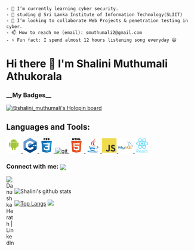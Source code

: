     - 🔭 I’m currently learning cyber security.
    - 🌱 studing @ Sri Lanka Institute of Information Technology(SLIIT)
    - 👯 I’m looking to collaborate Web Projects & penetration testing in cyber.
    - 📫 How to reach me (email): smuthumali2@gmail.com
    - ⚡ Fun fact: I spend almost 12 hours listening song everyday 😄
    
    
 <h1> Hi there 👋 I'm Shalini Muthumali Athukorala</h1>

 <h3>__My Badges__</h3>
 
 [![@shalini_muthumali's Holopin board](https://holopin.io/api/user/board?user=shalini_muthumali)](https://holopin.io/@shalini_muthumali)
 

<h2 align="left"><b>Languages and Tools:</b></h2>
<p align="left"> <a href="https://developer.android.com" target="_blank"> <img src="https://raw.githubusercontent.com/devicons/devicon/master/icons/android/android-original-wordmark.svg" alt="android" width="40" height="40"/> </a> <a href="https://www.w3schools.com/cpp/" target="_blank"> <img src="https://raw.githubusercontent.com/devicons/devicon/master/icons/cplusplus/cplusplus-original.svg" alt="cplusplus" width="40" height="40"/> </a> <a href="https://www.w3schools.com/css/" target="_blank"> <img src="https://raw.githubusercontent.com/devicons/devicon/master/icons/css3/css3-original-wordmark.svg" alt="css3" width="40" height="40"/> </a> <a href="https://git-scm.com/" target="_blank"> <img src="https://www.vectorlogo.zone/logos/git-scm/git-scm-icon.svg" alt="git" width="40" height="40"/> </a> <a href="https://www.w3.org/html/" target="_blank"> <img src="https://raw.githubusercontent.com/devicons/devicon/master/icons/html5/html5-original-wordmark.svg" alt="html5" width="40" height="40"/> </a> <a href="https://www.java.com" target="_blank"> <img src="https://raw.githubusercontent.com/devicons/devicon/master/icons/java/java-original.svg" alt="java" width="40" height="40"/> </a> <a href="https://developer.mozilla.org/en-US/docs/Web/JavaScript" target="_blank"> <img src="https://raw.githubusercontent.com/devicons/devicon/master/icons/javascript/javascript-original.svg" alt="javascript" width="40" height="40"/> </a> <a href="https://www.mysql.com/" target="_blank"> <img src="https://raw.githubusercontent.com/devicons/devicon/master/icons/mysql/mysql-original-wordmark.svg" alt="mysql" width="40" height="40"/> </a> <a href="https://reactjs.org/" target="_blank"> <img src="https://raw.githubusercontent.com/devicons/devicon/master/icons/react/react-original-wordmark.svg" alt="react" width="40" height="40"/> </a>

</p>
    


### Connect with me: <img align="center" src="https://github.com/rajput2107/rajput2107/blob/master/Assets/Handshake.gif" height="33px" />
 

[<img align="left" alt="DanushkaHerath | LinkedIn" width="22px" src="https://cdn.jsdelivr.net/npm/simple-icons@v3/icons/linkedin.svg" />][linkedin]<br>




![Shalini's github stats](https://github-readme-stats.vercel.app/api?username=IT21169076&show_icons=true&theme=radical)



[![Top Langs](https://github-readme-stats.vercel.app/api/top-langs/?username=IT21169076&layout=compact&theme=radical)](https://github.com/IT21169076/github-readme-stats)
![](https://github.com/vikumkbv/vikumkbv/blob/master/icons/header_.png)


[linkedin]: https://www.linkedin.com/in/shalini-muthumali/




